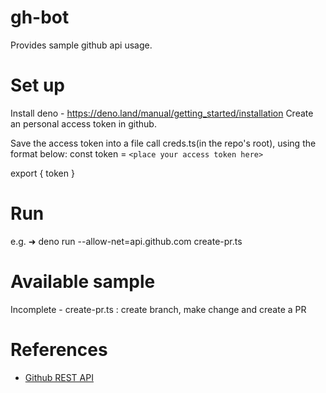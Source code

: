# gh-bot
Provides sample github api usage.


# Set up

Install deno - https://deno.land/manual/getting_started/installation
Create an personal access token in github.

Save the access token into a file call creds.ts(in the repo's root), using the format below:
const token = `<place your access token here>`

export { token }


# Run
e.g.
➜ deno run --allow-net=api.github.com create-pr.ts


# Available sample

Incomplete - create-pr.ts : create branch, make change and create a PR


# References

- [Github REST API](https://docs.github.com/en/rest)  

